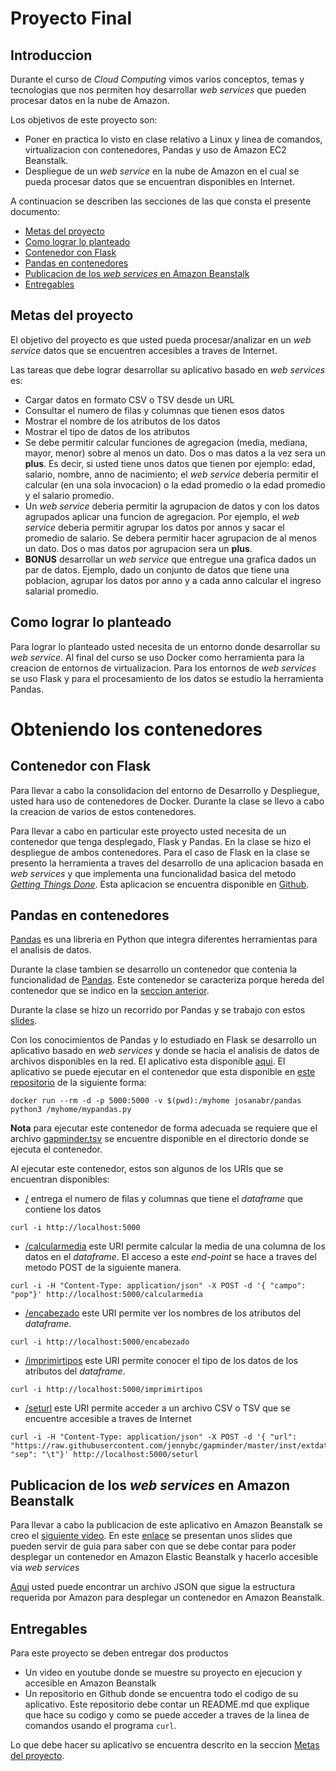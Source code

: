 # Proyecto Final 

## Introduccion

Durante el curso de *Cloud Computing* vimos varios conceptos, temas y tecnologias que nos permiten hoy desarrollar *web services* que pueden procesar datos en la nube de Amazon.

Los objetivos de este proyecto son:

* Poner en practica lo visto en clase relativo a Linux y linea de comandos, virtualizacion con contenedores, Pandas y uso de Amazon EC2 Beanstalk.
* Despliegue de un *web service* en la nube de Amazon en el cual se pueda procesar datos que se encuentran disponibles en Internet.

A continuacion se describen las secciones de las que consta el presente documento:

* [Metas del proyecto](#metas-del-proyecto)
* [Como lograr lo planteado](#como-lograr-lo-planteado)
* [Contenedor con Flask](#contenedor-con-flask)
* [Pandas en contenedores](#pandas-en-contenedores)
* [Publicacion de los *web services* en Amazon Beanstalk](#publicacion-de-los-web-services-en-amazon-beanstalk)
* [Entregables](#entregables)



## Metas del proyecto

El objetivo del proyecto es que usted pueda procesar/analizar en un *web service* datos que se encuentren accesibles a traves de Internet.

Las tareas que debe lograr desarrollar su aplicativo basado en *web services* es:

* Cargar datos en formato CSV o TSV desde un URL
* Consultar el numero de filas y columnas que tienen esos datos
* Mostrar el nombre de los atributos de los datos
* Mostrar el tipo de datos de los atributos
* Se debe permitir calcular funciones de agregacion (media, mediana, mayor, menor) sobre al menos un dato. Dos o mas datos a la vez sera un **plus**. Es decir, si usted tiene unos datos que tienen por ejemplo: edad, salario, nombre, anno de nacimiento; el *web service* deberia permitir el calcular (en una sola invocacion) o la edad promedio o la edad promedio y el salario promedio.
* Un *web service* deberia permitir la agrupacion de datos y con los datos agrupados aplicar una funcion de agregacion. Por ejemplo, el *web service* deberia permitir agrupar los datos por annos y sacar el promedio de salario. Se debera permitir hacer agrupacion de al menos un dato. Dos o mas datos por agrupacion sera un **plus**.
* **BONUS** desarrollar un *web service* que entregue una grafica dados un par de datos. Ejemplo, dado un conjunto de datos que tiene una poblacion, agrupar los datos por anno y a cada anno calcular el ingreso salarial promedio.

## Como lograr lo planteado

Para lograr lo planteado usted necesita de un entorno donde desarrollar su *web service*.
Al final del curso se uso Docker como herramienta para la creacion de entornos de virtualizacion. Para los entornos de *web services* se uso Flask y para el procesamiento de los datos se estudio la herramienta Pandas.

# Obteniendo los contenedores 

## Contenedor con Flask

Para llevar a cabo la consolidacion del entorno de Desarrollo y Despliegue, usted hara uso de contenedores de Docker. 
Durante la clase se llevo a cabo la creacion de varios de estos contenedores. 

Para llevar a cabo en particular este proyecto usted necesita de un contenedor que tenga desplegado, Flask y Pandas.
En la clase se hizo el despliegue de ambos contenedores. 
Para el caso de Flask en la clase se presento la herramienta a traves del desarrollo de una aplicacion basada en *web services* y que implementa una funcionalidad basica del metodo [*Getting Things Done*](https://en.wikipedia.org/wiki/Getting_Things_Done).
Esta aplicacion se encuentra disponible en [Github](https://github.com/josanabr/dockerflask2018/tree/step6).

## Pandas en contenedores

[Pandas](https://pandas.pydata.org/) es una libreria en Python que integra diferentes herramientas para el analisis de datos. 

Durante la clase tambien se desarrollo un contenedor que contenia la funcionalidad de [Pandas](https://github.com/josanabr/pandas).
Este contenedor se caracteriza porque hereda del contenedor que se indico en la [seccion anterior](#contenedor-con-flask).

Durante la clase se hizo un recorrido por Pandas y se trabajo con estos [slides](https://docs.google.com/presentation/d/1pUp34lXHW8vqzV4xkk12ENSX3YpsipdeV7xPwQAgwyI/edit?usp=sharing).

Con los conocimientos de Pandas y lo estudiado en Flask se desarrollo un aplicativo basado en *web services* y donde se hacia el analisis de datos de archivos disponibles en la red.
El aplicativo esta disponible [aqui](mypandas.py).
El aplicativo se puede ejecutar en el contenedor que esta disponible en [este repositorio](https://github.com/josanabr/pandas) de la siguiente forma:

```
docker run --rm -d -p 5000:5000 -v $(pwd):/myhome josanabr/pandas python3 /myhome/mypandas.py
```

**Nota** para ejecutar este contenedor de forma adecuada se requiere que el archivo [gapminder.tsv](gapminder.tsv) se encuentre disponible en el directorio donde se ejecuta el contenedor.

Al ejecutar este contenedor, estos son algunos de los URIs que se encuentran disponibles:

* [/](http://localhost:5000/) entrega el numero de filas y columnas que tiene el *dataframe* que contiene los datos
```
curl -i http://localhost:5000
```
* [/calcularmedia](http://localhost:5000/calcularmedia) este URI permite calcular la media de una columna de los datos en el *dataframe*. 
El acceso a este *end-point* se hace a traves del metodo POST de la siguiente manera.
```
curl -i -H "Content-Type: application/json" -X POST -d '{ "campo": "pop"}' http://localhost:5000/calcularmedia
```
* [/encabezado](http://localhost:5000/encabezado) este URI permite ver los nombres de los atributos del *dataframe*.
```
curl -i http://localhost:5000/encabezado
```
* [/imprimirtipos](http://localhost:5000/imprimirtipos) este URI permite conocer el tipo de los datos de los atributos del *dataframe*.
```
curl -i http://localhost:5000/imprimirtipos
```
* [/seturl](http://localhost:5000/seturl) este URI permite acceder a un archivo CSV o TSV que se encuentre accesible a traves de Internet
```
curl -i -H "Content-Type: application/json" -X POST -d '{ "url": "https://raw.githubusercontent.com/jennybc/gapminder/master/inst/extdata/gapminder.tsv", "sep": "\t"}' http://localhost:5000/seturl
```

## Publicacion de los *web services* en Amazon Beanstalk

Para llevar a cabo la publicacion de este aplicativo en Amazon Beanstalk se creo el [siguiente video](https://www.youtube.com/watch?v=UzrRMandFt0&feature=youtu.be).
En este [enlace](https://docs.google.com/presentation/d/172ayhs3Bfp32ivxpE6PjMCsbTVwQlrvBDcof4iYFWzE/edit?usp=sharing) se presentan unos slides que pueden servir de guia para saber con que se debe contar para poder desplegar un contenedor en Amazon Elastic Beanstalk y hacerlo accesible via *web services*

[Aqui](Dockerrun.aws.json) usted puede encontrar un archivo JSON que sigue la estructura requerida por Amazon para desplegar un contenedor en Amazon Beanstalk.

## Entregables

Para este proyecto se deben entregar dos productos

* Un video en youtube donde se muestre su proyecto en ejecucion y accesible en Amazon Beanstalk
* Un repositorio en Github donde se encuentra todo el codigo de su aplicativo. 
Este repositorio debe contar un README.md que explique que hace su codigo y como se puede acceder a traves de la linea de comandos usando el programa `curl`.

Lo que debe hacer su aplicativo se encuentra descrito en la seccion [Metas del proyecto](#metas-del-proyecto).
